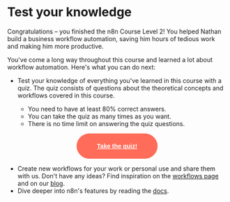 # Test your knowledge

Congratulations – you finished the n8n Course Level 2! You helped Nathan build a business workflow automation, saving him hours of tedious work and making him more productive.

You've come a long way throughout this course and learned a lot about workflow automation. Here's what you can do next:

* Test your knowledge of everything you've learned in this course with a quiz. The quiz consists of questions about the theoretical concepts and workflows covered in this course.

    - You need to have at least 80% correct answers.
    - You can take the quiz as many times as you want.
    - There is no time limit on answering the quiz questions.

<div style="text-align:center;">
	<button style="font-weight: 600;padding: 20px 46px;border-radius: 30px;color: #fff;background-color: #ff6d5a;border-color: #ff6d5a;border: 1px solid #ff6d5a;font-size: 14px;"><a href="https://n8n-community.typeform.com/to/r9hDbytg" style="color: #fff;">Take the quiz!</a></button>
</div>

* Create new workflows for your work or personal use and share them with us. Don't have any ideas? Find inspiration on the [workflows page](https://n8n.io/workflows) and on our [blog](https://n8n.io/blog/).
* Dive deeper into n8n's features by reading the [docs](/).
